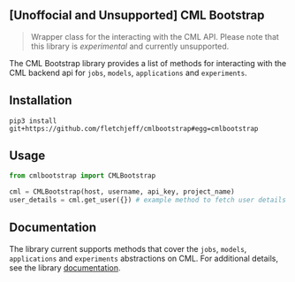 ## [**Unoffocial and Unsupported**] CML Bootstrap

> Wrapper class for the interacting with the CML API. Please note that this library is _experimental_ and currently unsupported.

The CML Bootstrap library provides a list of methods for interacting with the CML backend api for `jobs`, `models`, `applications` and `experiments`.

## Installation

```shell
pip3 install git+https://github.com/fletchjeff/cmlbootstrap#egg=cmlbootstrap
```

## Usage

```python
from cmlbootstrap import CMLBootstrap

cml = CMLBootstrap(host, username, api_key, project_name)
user_details = cml.get_user({}) # example method to fetch user details

```

## Documentation

The library current supports methods that cover the `jobs`, `models`, `applications` and `experiments` abstractions on CML. For additional details, see the library [documentation](docs).





